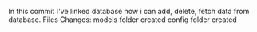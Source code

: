 In this commit I've linked database now i can add, delete, fetch data from database.
Files Changes:
models folder created
config folder created 